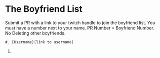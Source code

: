 # The Boyfriend List

Submit a PR with a link to your twitch handle to join the boyfriend list. You must have a number next to your name. PR Number = Boyfriend Number. No Deleting other boyfriends. 


```
#. [Username](link to username)
```


<ol>
  <li></li>
</ol>
